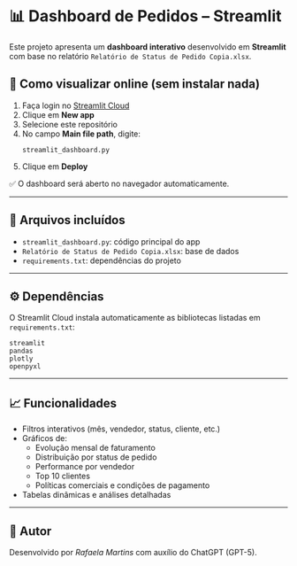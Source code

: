 # 📊 Dashboard de Pedidos – Streamlit

Este projeto apresenta um **dashboard interativo** desenvolvido em **Streamlit** com base no relatório `Relatório de Status de Pedido Copia.xlsx`.

## 🚀 Como visualizar online (sem instalar nada)

1. Faça login no [Streamlit Cloud](https://streamlit.io/cloud)
2. Clique em **New app**
3. Selecione este repositório
4. No campo **Main file path**, digite:
   ```
   streamlit_dashboard.py
   ```
5. Clique em **Deploy**

✅ O dashboard será aberto no navegador automaticamente.

---

## 💾 Arquivos incluídos
- `streamlit_dashboard.py`: código principal do app
- `Relatório de Status de Pedido Copia.xlsx`: base de dados
- `requirements.txt`: dependências do projeto

---

## ⚙️ Dependências
O Streamlit Cloud instala automaticamente as bibliotecas listadas em `requirements.txt`:

```
streamlit
pandas
plotly
openpyxl
```

---

## 📈 Funcionalidades
- Filtros interativos (mês, vendedor, status, cliente, etc.)
- Gráficos de:
  - Evolução mensal de faturamento
  - Distribuição por status de pedido
  - Performance por vendedor
  - Top 10 clientes
  - Políticas comerciais e condições de pagamento
- Tabelas dinâmicas e análises detalhadas

---

## 🧠 Autor
Desenvolvido por *Rafaela Martins* com auxílio do ChatGPT (GPT-5).
